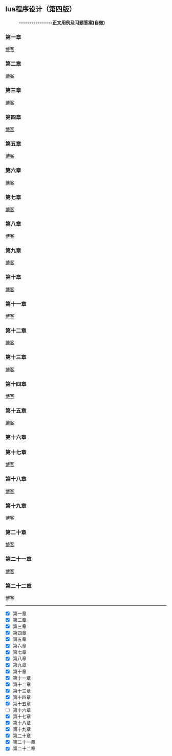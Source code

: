 ## lua程序设计（第四版）
&emsp;&emsp;&emsp;__----------------正文用例及习题答案(自做)__

### 第一章
[博客](https://blog.csdn.net/fuluoyide312/article/details/110584875)
### 第二章
[博客](https://blog.csdn.net/fuluoyide312/article/details/110926768)
### 第三章
[博客](https://blog.csdn.net/fuluoyide312/article/details/110920688)
### 第四章
[博客](https://blog.csdn.net/fuluoyide312/article/details/111194491)
### 第五章
[博客](https://blog.csdn.net/fuluoyide312/article/details/111409054)
### 第六章
[博客](https://blog.csdn.net/fuluoyide312/article/details/112253900)
### 第七章
[博客](https://blog.csdn.net/fuluoyide312/article/details/112411410)
### 第八章
[博客](https://blog.csdn.net/fuluoyide312/article/details/112463687)
### 第九章
[博客](https://blog.csdn.net/fuluoyide312/article/details/112854425)
### 第十章
[博客](https://blog.csdn.net/fuluoyide312/article/details/113091280)
### 第十一章
[博客](https://blog.csdn.net/fuluoyide312/article/details/113175719)
### 第十二章
[博客](https://blog.csdn.net/fuluoyide312/article/details/113774704)
### 第十三章
[博客](https://blog.csdn.net/fuluoyide312/article/details/113782804)
### 第十四章
[博客](https://blog.csdn.net/fuluoyide312/article/details/113804184)
### 第十五章
[博客](https://blog.csdn.net/fuluoyide312/article/details/113871142)

### 第十六章


### 第十七章
[博客](https://blog.csdn.net/fuluoyide312/article/details/114017867)

### 第十八章
[博客](https://blog.csdn.net/fuluoyide312/article/details/114059600)

### 第十九章
[博客](https://blog.csdn.net/fuluoyide312/article/details/114127850)

### 第二十章
[博客](https://blog.csdn.net/fuluoyide312/article/details/114219240)

### 第二十一章
[博客](https://blog.csdn.net/fuluoyide312/article/details/114487599)

### 第二十二章
[博客](https://blog.csdn.net/fuluoyide312/article/details/114558244)


------

- [x] 第一章
- [x] 第二章
- [x] 第三章
- [x] 第四章
- [x] 第五章
- [x] 第六章
- [x] 第七章
- [x] 第八章
- [x] 第九章
- [x] 第十章
- [x] 第十一章
- [x] 第十二章
- [x] 第十三章
- [x] 第十四章
- [x] 第十五章
- [ ] 第十六章
- [x] 第十七章
- [x] 第十八章
- [x] 第十九章
- [x] 第二十章
- [x] 第二十一章
- [x] 第二十二章
